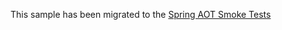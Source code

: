 This sample has been migrated to
the [Spring AOT Smoke Tests](https://github.com/spring-projects/spring-aot-smoke-tests/tree/main/websocket-stomp)
